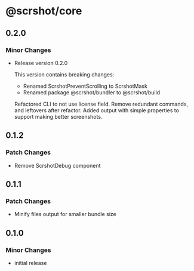 # @scrshot/core

## 0.2.0

### Minor Changes

- Release version 0.2.0

  This version contains breaking changes:

  - Renamed ScrshotPreventScrolling to ScrshotMask
  - Renamed package @scrshot/bundler to @scrshot/build

  Refactored CLI to not use license field. Remove redundant commands, and leftovers after refactor. Added output with simple properties to support making better screenshots.

## 0.1.2

### Patch Changes

- Remove ScrshotDebug component

## 0.1.1

### Patch Changes

- Minify files output for smaller bundle size

## 0.1.0

### Minor Changes

- initial release
